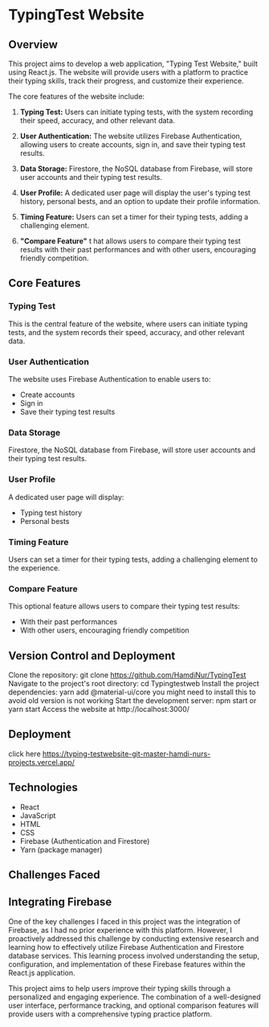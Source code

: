 # TypingTest Website

## Overview

This project aims to develop a web application, "Typing Test Website," built using React.js. The website will provide users with a platform to practice their typing skills, track their progress, and customize their experience.

The core features of the website include:

1. **Typing Test:** Users can initiate typing tests, with the system recording their speed, accuracy, and other relevant data.

2. **User Authentication:** The website utilizes Firebase Authentication, allowing users to create accounts, sign in, and save their typing test results.

3. **Data Storage:** Firestore, the NoSQL database from Firebase, will store user accounts and their typing test results.

4. **User Profile:** A dedicated user page will display the user's typing test history, personal bests, and an option to update their profile information.

5. **Timing Feature:** Users can set a timer for their typing tests, adding a challenging element.

 6. **"Compare Feature"** t hat allows users to compare their typing test results with their past performances and with other users, encouraging friendly competition.

## Core Features

### Typing Test
This is the central feature of the website, where users can initiate typing tests, and the system records their speed, accuracy, and other relevant data.

### User Authentication
The website uses Firebase Authentication to enable users to:
- Create accounts
- Sign in
- Save their typing test results

### Data Storage
Firestore, the NoSQL database from Firebase, will store user accounts and their typing test results.

### User Profile
A dedicated user page will display:
- Typing test history
- Personal bests

### Timing Feature
Users can set a timer for their typing tests, adding a challenging element to the experience.



### Compare Feature
This optional feature allows users to compare their typing test results:
- With their past performances
- With other users, encouraging friendly competition

## Version Control and Deployment

Clone the repository: git clone https://github.com/HamdiNur/TypingTest
Navigate to the project's root directory: cd Typingtestweb
Install the project dependencies: yarn add @material-ui/core   you might need to install this to avoid old version is not working
Start the development server: npm start or yarn start
Access the website at http://localhost:3000/
## Deployment 
 click here https://typing-testwebsite-git-master-hamdi-nurs-projects.vercel.app/

## Technologies

- React
- JavaScript
- HTML
- CSS
- Firebase (Authentication and Firestore)
- Yarn (package manager)


## Challenges Faced
## Integrating Firebase
One of the key challenges I faced in this project was the integration of Firebase, as I had no prior experience with this platform. However, I proactively addressed this challenge by conducting extensive research and learning how to effectively utilize Firebase Authentication and Firestore database services. This learning process involved understanding the setup, configuration, and implementation of these Firebase features within the React.js application.


This project aims to help users improve their typing skills through a personalized and engaging experience. The combination of a well-designed user interface, performance tracking, and optional comparison features will provide users with a comprehensive typing practice platform.
